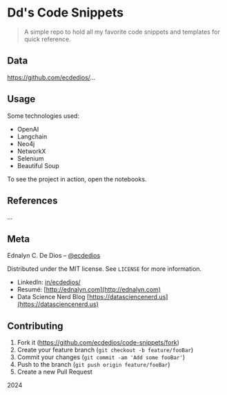 # Dd's Code Snippets

> A simple repo to hold all my favorite code snippets and templates for quick reference.

## Data

https://github.com/ecdedios/...

## Usage

Some technologies used:

- OpenAI
- Langchain
- Neo4j
- NetworkX
- Selenium
- Beautiful Soup

To see the project in action, open the notebooks.

## References

...

## Meta

Ednalyn C. De Dios – [@ecdedios](https://github.com/ecdedios)

Distributed under the MIT license. See `LICENSE` for more information.

- LinkedIn: [in/ecdedios/](https://www.linkedin.com/in/ecdedios/)
- Resumé: [http://ednalyn.com](http://ednalyn.com)
- Data Science Nerd Blog [https://datasciencenerd.us](https://datasciencenerd.us)

## Contributing

1. Fork it (<https://github.com/ecdedios/code-snippets/fork>)
2. Create your feature branch (`git checkout -b feature/fooBar`)
3. Commit your changes (`git commit -am 'Add some fooBar'`)
4. Push to the branch (`git push origin feature/fooBar`)
5. Create a new Pull Request

2024
